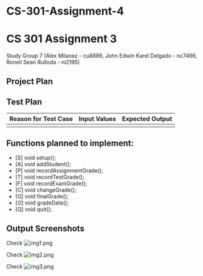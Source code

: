 # CS-301-Assignment-4

# CS 301 Assignment 3
Study Group 7 (Alex Milanez - cu8886, John Edwin Karel Delgado - nc7466, Ronell Sean Rulloda - ni2195)


## Project Plan

## Test Plan


| Reason for Test Case | Input Values | Expected Output |
|---------------------:|-------------:|----------------:|
|                      |              |                 |

## Functions planned to implement:
* [S] void setup();
* [A] void addStudent();
* [P] void recordAssignmentGrade();
* [T] void recordTestGrade();
* [F] void recordExamGrade();
* [C] void changeGrade();
* [G] void finalGrade();
* [O] void gradeData();
* [Q] void quit();

## Output Screenshots
Check
![img1.png](screenshots/1.png)

Check
![img2.png](screenshots/2.png)

Check
![img3.png](screenshots/3.png)